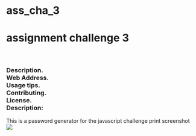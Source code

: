 # ass_cha_3
<h1>assignment challenge 3</h1><br/>
<h3> Description.<br/>
    Web Address.<br/>
    Usage tips.<br/>
    Contributing.<br/>
    License.<br/>
Description:</h3> This is a password generator for the javascript challenge print screenshot<br/>
<img src="../assets/images/click-generate-password.JPG"/>
